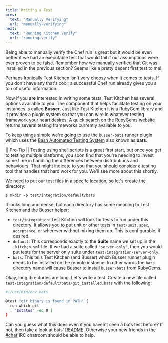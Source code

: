 ```yaml
---
title: Writing a Test
prev:
  text: "Manually Verifying"
  url: "manually-verifying"
next:
  text: "Running Kitchen Verify"
  url: "running-verify"
---
```


Being able to manually verify the Chef run is great but it would be even better if we had an executable test that would fail if our assumptions were ever proven to be false. Remember how we manually verified that Git was installed in the previous section? Seems like a pretty decent first test to me!

Perhaps Ironically Test Kitchen isn't very choosy when it comes to tests. If you don't have any that's cool; a successful Chef run already gives you a ton of useful information.

Now if you **are** interested in writing some tests, Test Kitchen has several options available to you. The component that helps facilitate testing on your instances is called **Busser**. Just like Test Kitchen it is a RubyGem library and it provides a plugin system so that you can wire in whatever testing framework your heart desires. A quick [search](https://rubygems.org/search?utf8=%E2%9C%93&query=busser-) on the RubyGems website returns several testing frameworks currently available to you.

To keep things simple we're going to use the `busser-bats` runner plugin which uses the [Bash Automated Testing System](https://github.com/sstephenson/bats) also known as **bats**.

|| Pro-Tip
|| Testing using shell scripts is a great first start, but once you get to testing multiple platforms, you soon find that you're needing to invest some time in handling the differences between distributions and behaviours.  That might indicate to you that you should consider a testing tool that handles that hard work for you.  We'll see more about this shortly.

We need to put our test files in a specifc location, so let's create the directory:

~~~
$ mkdir -p test/integration/default/bats
~~~

It looks long and dense, but each directory has some meaning to Test Kitchen and the Busser helper:

* `test/integration`: Test Kitchen will look for tests to run under this directory. It allows you to put unit or other tests in `test/unit`, `spec`, `acceptance`, or wherever without mixing them up. This is configurable, if desired.
* `default`: This corresponds exactly to the **Suite** name we set up in the `.kitchen.yml` file. If we had a suite called `"server-only"`, then you would put tests for the server only suite under `test/integration/server-only`.
* `bats`: This tells Test Kitchen (and Busser) which Busser runner plugin needs to be installed on the remote instance. In other words the `bats` directory name will cause Busser to install `busser-bats` from RubyGems.

Okay, long directories are long. Let's write a test. Create a new file called `test/integration/default/bats/git_installed.bats` with the following:

~~~sh
#!/usr/bin/env bats

@test "git binary is found in PATH" {
  run which git
  [ "$status" -eq 0 ]
}
~~~

Can you guess what this does even if you haven't seen a bats test before? If not, then take a look at bats' [README](https://github.com/sstephenson/bats). Otherwise your new friends in the [#chef](http://webchat.freenode.net/?channel=chef) IRC chatroom should be able to help.
